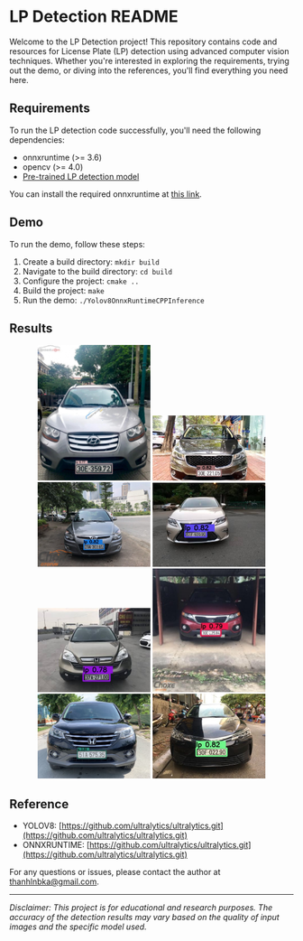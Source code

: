 # LP Detection README

Welcome to the LP Detection project! This repository contains code and resources for License Plate (LP) detection using advanced computer vision techniques. Whether you're interested in exploring the requirements, trying out the demo, or diving into the references, you'll find everything you need here.

## Requirements

To run the LP detection code successfully, you'll need the following dependencies:

- onnxruntime (>= 3.6)
- opencv (>= 4.0)
- [Pre-trained LP detection model](./models/lp-n.onnx)

You can install the required onnxruntime at [this link](https://onnxruntime.ai/docs/build/inferencing.html).

## Demo 

To run the demo, follow these steps:

1. Create a build directory: `mkdir build`
2. Navigate to the build directory: `cd build`
3. Configure the project: `cmake ..`
4. Build the project: `make`
5. Run the demo: `./Yolov8OnnxRuntimeCPPInference`

## Results

<div align="center">
  <img src="./images/test1.jpg" alt="Sample Result" width="200"/>
  <img src="./images/test2.jpg" alt="Sample Result" width="200"/>
  <img src="./images/test3.jpg" alt="Sample Result" width="200"/>
  <img src="./images/test4.jpg" alt="Sample Result" width="200"/>
</div>
<div align="center">
  <img src="./images/test5.jpg" alt="Sample Result" width="200"/>
  <img src="./images/test6.jpg" alt="Sample Result" width="200"/>
  <img src="./images/test7.jpg" alt="Sample Result" width="200"/>
  <img src="./images/test8.jpg" alt="Sample Result" width="200"/>
</div>

## Reference 

- YOLOV8: [https://github.com/ultralytics/ultralytics.git](https://github.com/ultralytics/ultralytics.git)
- ONNXRUNTIME: [https://github.com/ultralytics/ultralytics.git](https://github.com/ultralytics/ultralytics.git)

For any questions or issues, please contact the author at [thanhlnbka@gmail.com](mailto:thanhlnbka@gmail.com).

---
*Disclaimer: This project is for educational and research purposes. The accuracy of the detection results may vary based on the quality of input images and the specific model used.*
